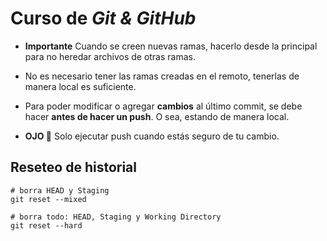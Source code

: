 # Curso de _Git & GitHub_

- **Importante** Cuando se creen nuevas ramas, hacerlo desde la principal para no heredar archivos de otras ramas.

- No es necesario tener las ramas creadas en el remoto, tenerlas de manera local es suficiente.

- Para poder modificar o agregar **cambios** al último commit, se debe hacer **antes de hacer un push**. O sea, estando de manera local.

- **OJO 👀** Solo ejecutar push cuando estás seguro de tu cambio.

## Reseteo de historial

```properties
# borra HEAD y Staging
git reset --mixed

# borra todo: HEAD, Staging y Working Directory
git reset --hard
```
